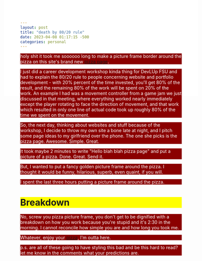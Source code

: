 ```yaml
---
layout: post
title: "death by 80/20 rule"
date: 2023-04-08 01:17:15 -500
categories: personal
---
```


holy shit it took me soooooo long to make a picture frame border around the pizza on this site's brand new [pizza page](/pizza).

I just did a career development workshop kinda thing for DevLUp FSU and had to explain the 80/20 rule to people concerning website and portfolio development - with 20% percent of the time invested, you'll get 80% of the result, and the remaining 80% of the work will be spent on 20% of the work. An example I had was a movement controller from a game jam we just discussed in that meeting, where everything worked nearly immediately except the player rotating to face the direction of movement, and that work which resulted in only one line of actual code took up roughly 80% of the time we spent on the movement.

So, the next day, thinking about websites and stuff because of the workshop, I decide to throw my own site a bone late at night, and I pitch some page ideas to my girlfriend over the phone. The one she picks is the pizza page. Awesome. Simple. Great.

It took maybe 2 minutes to write "Hello blah blah pizza page" and put a picture of a pizza. Done. Great. Send it.

But, I wanted to put a fancy golden picture frame around the pizza. I thought it would be funny, hilarious, superb, even quaint, if you will.

I spent the last three hours putting a picture frame around the pizza.

# Breakdown

No, screw you pizza picture frame, you don't get to be dignified with a breakdown on how you work because you're stupid and it's 2:30 in the morning. I cannot reconcile how simple you are and how long you took me.

Whatever, enjoy your [pizza](/pizza), I'm outta here.

p.s. are all of these going to have styling this bad and be this hard to read? let me know in the comments what your predictions are.

<style>
body {
  height: 200px;
  background-color: white; /* For browsers that do not support gradients */
  background-image: url(https://raw.githubusercontent.com/BillyJoelsNightmareExplosion/BillyJoelsNightmareExplosion.github.io/master/_files/photos/pizza/pizza.jpg);
}
p {
  background-color: darkred; /* For browsers that do not support gradients */
  color: white;
}
h1 {
  background-color: yellow; /* For browsers that do not support gradients */
}
</style>